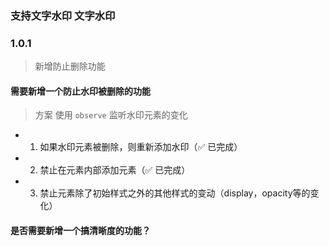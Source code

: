 ### 支持文字水印 文字水印

### 1.0.1

> 新增防止删除功能

#### 需要新增一个防止水印被删除的功能

> 方案 使用 `observe` 监听水印元素的变化

- 1. 如果水印元素被删除，则重新添加水印（✅ 已完成）

- 2. 禁止在元素内部添加元素（✅ 已完成）

- 3. 禁止元素除了初始样式之外的其他样式的变动（display，opacity等的变化）

#### 是否需要新增一个搞清晰度的功能？
